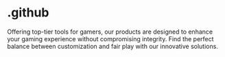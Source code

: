 # .github
Offering top-tier tools for gamers, our products are designed to enhance your gaming experience without compromising integrity. Find the perfect balance between customization and fair play with our innovative solutions.
